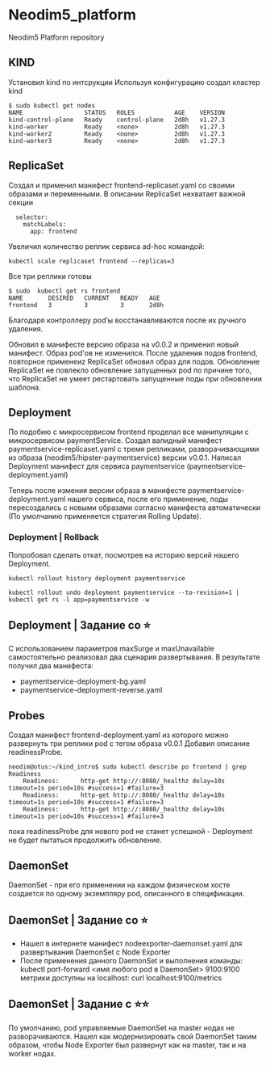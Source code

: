 # Neodim5_platform
Neodim5 Platform repository

## KIND
Установил kind по интсрукции
Используя конфигурацию создал кластер kind
```
$ sudo kubectl get nodes
NAME                 STATUS   ROLES           AGE    VERSION
kind-control-plane   Ready    control-plane   2d8h   v1.27.3
kind-worker          Ready    <none>          2d8h   v1.27.3
kind-worker2         Ready    <none>          2d8h   v1.27.3
kind-worker3         Ready    <none>          2d8h   v1.27.3
```

## ReplicaSet

Создал и применил манифест frontend-replicaset.yaml со своими образами и переменными.
В описании ReplicaSet нехватает важной секции 
```
  selector:
    matchLabels:
      app: frontend
```
Увеличил количество реплик сервиса ad-hoc командой:
```
kubectl scale replicaset frontend --replicas=3
```

Все три реплики готовы
```
$ sudo  kubectl get rs frontend
NAME       DESIRED   CURRENT   READY   AGE
frontend   3         3         3       2d8h
```

Благодаря контроллеру pod’ы восстанавливаются после их ручного удаления.

Обновил в манифесте версию образа на v0.0.2 и применил новый манифест. Образ pod'ов не изменился.
После удаления подов frontend, повторное применеиz ReplicaSet обновил образ для подов.
Обновление ReplicaSet не повлекло обновление запущенных pod по причине того, что ReplicaSet не умеет рестартовать запущенные поды при обновлении шаблона.

## Deployment

По подобию с микросервисом frontend проделал все манипуляции с микросервисом paymentService.
Создал валидный манифест paymentservice-replicaset.yaml с тремя репликами, разворачивающими из образа (neodim5/hipster-paymentservice) версии v0.0.1.
Написал Deployment манифест для сервиса paymentservice (paymentservice-deployment.yaml)

Теперь после измения версии образа в манифесте paymentservice-deployment.yaml нашего сервиса, после его применение,  поды пересоздались с новыми образами согласно манифеста автоматически (По умолчанию применяется стратегия Rolling Update).

### Deployment | Rollback

Попробовал сделать откат, посмотрев на историю версий нашего Deployment.
```
kubectl rollout history deployment paymentservice

kubectl rollout undo deployment paymentservice --to-revision=1 | kubectl get rs -l app=paymentservice -w
```
## Deployment | Задание со ⭐

С использованием параметров maxSurge и maxUnavailable самостоятельно реализовал два сценария развертывания.
В результате получил два манифеста:
+ paymentservice-deployment-bg.yaml
+ paymentservice-deployment-reverse.yaml

## Probes

Создал манифест frontend-deployment.yaml из которого можно развернуть три реплики pod с тегом образа v0.0.1
Добавил описание readinessProbe.
```
neodim@otus:~/kind_intro$ sudo kubectl describe po frontend | grep Readiness
    Readiness:      http-get http://:8080/_healthz delay=10s timeout=1s period=10s #success=1 #failure=3
    Readiness:      http-get http://:8080/_healthz delay=10s timeout=1s period=10s #success=1 #failure=3
    Readiness:      http-get http://:8080/_healthz delay=10s timeout=1s period=10s #success=1 #failure=3

```
пока readinessProbe для нового pod не станет успешной - Deployment не будет пытаться продолжить обновление.

## DaemonSet

DaemonSet - при его применении на каждом физическом хосте создается по одному экземпляру pod, описанного в
спецификации.

## DaemonSet | Задание со ⭐

+ Нашел в интернете манифест nodeexporter-daemonset.yaml для развертывания DaemonSet с Node Exporter
+ После применения данного DaemonSet и выполнения команды: kubectl port-forward <имя любого pod в DaemonSet> 9100:9100 метрики доступны на localhost: curl localhost:9100/metrics

## DaemonSet | Задание с ⭐️⭐
По умолчанию, pod управляемые DaemonSet на master нодах не разворачиваются. 
Нашел как модернизировать свой DaemonSet таким образом, чтобы Node Exporter был развернут как на master, так и на worker нодах.
